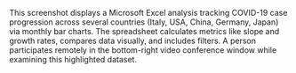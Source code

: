 This screenshot displays a Microsoft Excel analysis tracking COVID-19 case progression across several countries (Italy, USA, China, Germany, Japan) via monthly bar charts. The spreadsheet calculates metrics like slope and growth rates, compares data visually, and includes filters. A person participates remotely in the bottom-right video conference window while examining this highlighted dataset.